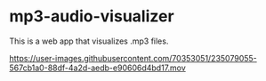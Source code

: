 # mp3-audio-visualizer
This is a web app that visualizes .mp3 files. 

https://user-images.githubusercontent.com/70353051/235079055-567cb1a0-88df-4a2d-aedb-e90606d4bd17.mov
